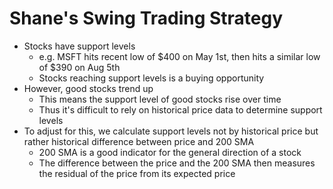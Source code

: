 # Shane's Swing Trading Strategy

* Stocks have support levels
    * e.g. MSFT hits recent low of $400 on May 1st, then hits a similar low of $390 on Aug 5th
    * Stocks reaching support levels is a buying opportunity
* However, good stocks trend up
    * This means the support level of good stocks rise over time
    * Thus it's difficult to rely on historical price data to determine support levels
* To adjust for this, we calculate support levels not by historical price but rather historical difference between price and 200 SMA
    * 200 SMA is a good indicator for the general direction of a stock
    * The difference between the price and the 200 SMA then measures the residual of the price from its expected price
